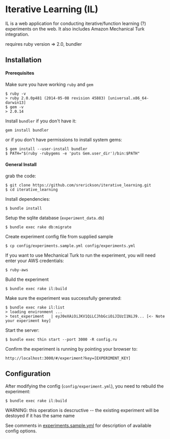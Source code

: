# Iterative Learning (IL)

IL is a web application for conducting iterative/function learning (?) experiments on the web. It also includes Amazon Mechanical Turk integration.

requires ruby version => 2.0, bundler

## Installation

#### Prerequisites
Make sure you have working `ruby` and `gem`
```
$ ruby -v
> ruby 2.0.0p481 (2014-05-08 revision 45883) [universal.x86_64-darwin13]
$ gem -v
> 2.0.14
```

Install `bundler` if you don't have it:
```
gem install bundler
```
or if you don't have permissions to install system gems: 
```
$ gem install --user-install bundler
$ PATH="$(ruby -rubygems -e 'puts Gem.user_dir')/bin:$PATH"
```

#### General Install
grab the code:
```
$ git clone https://github.com/srerickson/iterative_learning.git
$ cd iterative_learning
```
Install dependencies:
```
$ bundle install
```

Setup the sqlite database (`experiment_data.db`)
```
$ bundle exec rake db:migrate
```

Create experiment config file from supplied sample
```
$ cp config/experiments.sample.yml config/experiments.yml
```

If you want to use Mechanical Turk to run the experiment, you will need enter your AWS credentials: 
```
$ ruby-aws
```

Build the experiment
```
$ bundle exec rake il:build
```

Make sure the experiment was successfully generated:
```
$ bundle exec rake il:list
> loading environment ... 
> test_experiment	| eyJ0eXAiOiJKV1QiLCJhbGciOiJIUzI1NiJ9... [<- Note your experiment key]
```

Start the server:
```
$ bundle exec thin start --port 3000 -R config.ru
```

Confirm the experiment is running by pointing your browser to: 
```
http://localhost:3000/#/experiment?key=[EXPERIMENT_KEY]
```


## Configuration

After modifying the config (`config/experiment.yml`), you need to rebuild the experiment:
```
$ bundle exec rake il:build
```
WARNING: this operation is descructive -- the existing experiment will be destoyed if it has the same name

See comments in [experiments.sample.yml](https://github.com/srerickson/iterative_learning/blob/master/config/experiments.sample.yml) for description of available config options.
